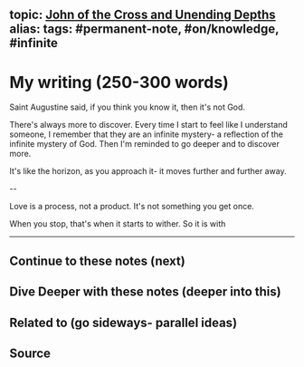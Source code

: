 topic: [John of the Cross and Unending Depths](John%20of%20the%20Cross%20and%20Unending%20Depths)
alias: 
tags: #permanent-note, #on/knowledge, #infinite
---

# My writing (250-300 words)

Saint Augustine said, if you think you know it, then it's not God.

There's always more to discover. Every time I start to feel like I understand someone, I remember that they are an infinite mystery- a reflection of the infinite mystery of God. Then I'm reminded to go deeper and to discover more.

It's like the horizon, as you approach it- it moves further and further away.

--

Love is a process, not a product. It's not something you get once.

When you stop, that's when it starts to wither. So it is with



---

## Continue to these notes (next)
		
## Dive Deeper with these notes (deeper into this)
		
## Related to (go sideways- parallel ideas)
	
## Source